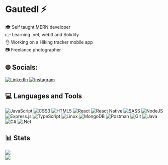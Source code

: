 # Gautedl ⚡

🎓 Self taught MERN developer<br>
👉 Learning .net, web3 and Solidity<br>
👌 Working on a Hiking tracker mobile app<br>
📷 Freelance photographer<br>

## 🌐 Socials:
[![LinkedIn](https://img.shields.io/badge/LinkedIn-%230077B5.svg?logo=linkedin&logoColor=white)](https://www.linkedin.com/in/gaute-lorentsen-968589152/)
[![Instagram](https://img.shields.io/badge/Instagram-%23E4405F.svg?logo=Instagram&logoColor=white)](https://www.instagram.com/gautelorentsen/)

## 💻 Languages and Tools
![JavaScript](https://img.shields.io/badge/javascript-%23323330.svg?style=for-the-badge&logo=javascript&logoColor=%#F7DF1E)
![CSS3](https://img.shields.io/badge/css3-%231572B6.svg?style=for-the-badge&logo=css3&logoColor=white)
![HTML5](https://img.shields.io/badge/html5-%23E34F26.svg?style=for-the-badge&logo=html5&logoColor=white)
![React](https://img.shields.io/badge/react-%2320232a.svg?style=for-the-badge&logo=react&logoColor=%2361DAFB)
![React Native](https://img.shields.io/badge/react_native-%2320232a.svg?style=for-the-badge&logo=react&logoColor=%2361DAFB)
![SASS](https://img.shields.io/badge/SASS-hotpink.svg?style=for-the-badge&logo=SASS&logoColor=white)
![NodeJS](https://img.shields.io/badge/node.js-6DA55F?style=for-the-badge&logo=node.js&logoColor=white)
![Express.js](https://img.shields.io/badge/express.js-%23404d59.svg?style=for-the-badge&logo=express&logoColor=%2361DAFB)
![TypeScript](https://img.shields.io/badge/typescript-%23007ACC.svg?style=for-the-badge&logo=typescript&logoColor=white)
![Linux](https://img.shields.io/badge/Linux-FCC624?style=for-the-badge&logo=linux&logoColor=black)
![MongoDB](https://img.shields.io/badge/MongoDB-%234ea94b.svg?style=for-the-badge&logo=mongodb&logoColor=white)
![Postman](https://img.shields.io/badge/Postman-FF6C37?style=for-the-badge&logo=postman&logoColor=white)
![Git](https://img.shields.io/badge/git-%23F05033.svg?style=for-the-badge&logo=git&logoColor=white)
![Java](https://img.shields.io/badge/java-%23ED8B00.svg?style=for-the-badge&logo=java&logoColor=white)
![C#](https://img.shields.io/badge/c%23-%23239120.svg?style=for-the-badge&logo=c-sharp&logoColor=white)
![.Net](https://img.shields.io/badge/.NET-5C2D91?style=for-the-badge&logo=.net&logoColor=white)

## 📊 Stats

![](https://github-readme-stats.vercel.app/api?username=gautedl&show_icons=true&theme=gruvbox)<br>
![](https://github-readme-stats.vercel.app/api/top-langs/?username=gautedl&theme=dark&hide_border=false&include_all_commits=true&count_private=true&layout=compact)

<!--
**gautedl/gautedl** is a ✨ _special_ ✨ repository because its `README.md` (this file) appears on your GitHub profile.
-->
